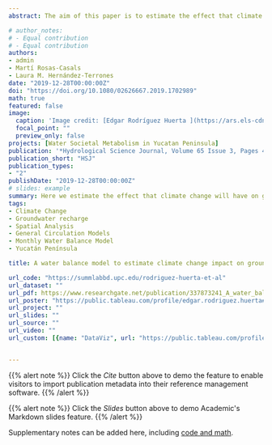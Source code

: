 ```yaml
---
abstract: The aim of this paper is to estimate the effect that climate change will have on groundwater recharge at the Yucatan Peninsula, Mexico. The groundwater recharge is calculated from a monthly water balance model considering eight methods of potential and actual evapotranspiration. Historical data from 1961–2000 and climate model outputs from five downscaled general circulation models in the near horizon (2015–2039), with representative concentration pathway (RCP) 4.5 and 8.5 are used. The results estimate a recharge of $118 \\pm 33 mm·year^{–1}$ (around 10% of precipitation) in the historical period. Considering the uncertainty from GCMs under different RCP and evapotranspiration scenarios, our monthly water balance model estimates a groundwater recharge of $99 \\pm 40 mm·year^{–1}$ (RCP4.5) and $94 \\pm 38 mm·year^{-1}$ (RCP8.5) which represent a reduction of 23% and 20%, respectively, a result that threatens the socio-ecological balance of the region.

# author_notes:
# - Equal contribution
# - Equal contribution
authors:
- admin
- Martí Rosas-Casals
- Laura M. Hernández-Terrones
date: "2019-12-28T00:00:00Z"
doi: "https://doi.org/10.1080/02626667.2019.1702989"
math: true
featured: false
image:
  caption: 'Image credit: [Edgar Rodríguez Huerta ](https://ars.els-cdn.com/content/image/1-s2.0-S0959652619322875-fx1_lrg.jpg)'
  focal_point: ""
  preview_only: false
projects: [Water Societal Metabolism in Yucatan Peninsula]
publication: '*Hydrological Science Journal, Volume 65 Issue 3, Pages 470-486*'
publication_short: "HSJ"
publication_types: 
- "2"
publishDate: "2019-12-28T00:00:00Z"
# slides: example
summary: Here we estimate the effect that climate change will have on groundwater recharge at the Yucatan Peninsula, Mexico
tags:
- Climate Change
- Groundwater recharge
- Spatial Analysis
- General Circulation Models
- Monthly Water Balance Model
- Yucatán Península

title: A water balance model to estimate climate change impact on groundwater recharge in Yucatan Peninsula, Mexico

url_code: "https://summlabbd.upc.edu/rodriguez-huerta-et-al"
url_dataset: ""
url_pdf: https://www.researchgate.net/publication/337873241_A_water_balance_model_to_estimate_climate_change_impact_on_groundwater_recharge_in_Yucatan_Peninsula_Mexico
url_poster: "https://public.tableau.com/profile/edgar.rodriguez.huerta#!/vizhome/GroundwaterrechargeYucatanPeninsula/VIZ"
url_project: ""
url_slides: ""
url_source: ""
url_video: ""
url_custom: [{name: "DataViz", url: "https://public.tableau.com/profile/edgar.rodriguez.huerta#!/vizhome/GroundwaterrechargeYucatanPeninsula/VIZ"}]


---
```


{{% alert note %}}
Click the *Cite* button above to demo the feature to enable visitors to import publication metadata into their reference management software.
{{% /alert %}}

{{% alert note %}}
Click the *Slides* button above to demo Academic's Markdown slides feature.
{{% /alert %}}

Supplementary notes can be added here, including [code and math](https://sourcethemes.com/academic/docs/writing-markdown-latex/).
